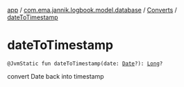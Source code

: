 [app](../../index.md) / [com.ema.jannik.logbook.model.database](../index.md) / [Converts](index.md) / [dateToTimestamp](./date-to-timestamp.md)

# dateToTimestamp

`@JvmStatic fun dateToTimestamp(date: `[`Date`](https://developer.android.com/reference/java/sql/Date.html)`?): `[`Long`](https://kotlinlang.org/api/latest/jvm/stdlib/kotlin/-long/index.html)`?`

convert Date back into timestamp


